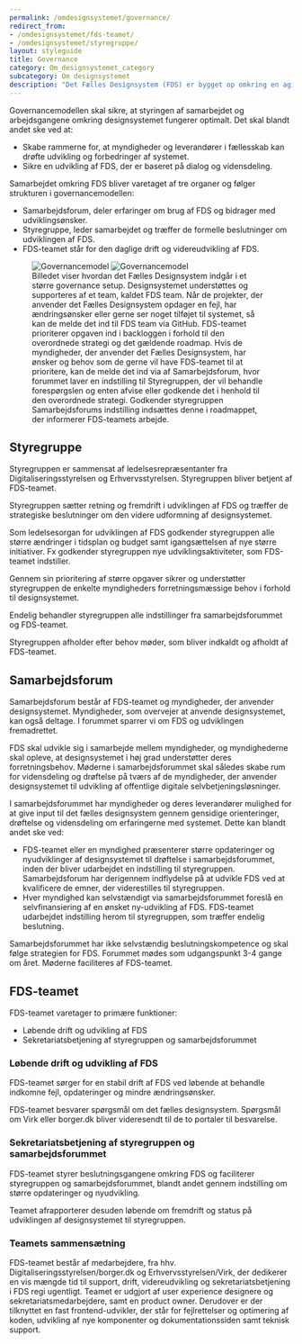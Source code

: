 ```yaml
---
permalink: /omdesignsystemet/governance/
redirect_from:
- /omdesignsystemet/fds-teamet/
- /omdesignsystemet/styregruppe/
layout: styleguide
title: Governance
category: Om_designsystemet_category
subcategory: Om designsystemet
description: "Det Fælles Designsystem (FDS) er bygget op omkring en agil governancemodel, som løbende bliver evalueret og tilpasset efter behov og ønsker fra de samarbejdende myndigheder og styregruppen for FDS."
---
```


<p>Governancemodellen skal sikre, at styringen af samarbejdet og arbejdsgangene omkring designsystemet fungerer optimalt. Det skal blandt andet ske ved at:</p>
<ul>
    <li>Skabe rammerne for, at myndigheder og leverandører i fællesskab kan drøfte udvikling og forbedringer af systemet.</li>
    <li>Sikre en udvikling af FDS, der er baseret på dialog og vidensdeling.</li>
</ul>
<p>Samarbejdet omkring FDS bliver varetaget af tre organer og følger strukturen i governancemodellen:</p>
<ul>
    <li>Samarbejdsforum, deler erfaringer om brug af FDS og bidrager med udviklingsønsker.</li>
    <li>Styregruppe, leder samarbejdet og træffer de formelle beslutninger om udviklingen af FDS.</li>
    <li>FDS-teamet står for den daglige drift og videreudvikling af FDS.</li>
</ul>
<div>
    <figure>
    <img src="/img/descriptionimages/governancemodel-md.svg" class="w-percent-100 d-none d-md-block" alt="Governancemodel">
    <img src="/img/descriptionimages/governancemodel-xs.svg" class="w-percent-100 d-block d-md-none" alt="Governancemodel">
    <figcaption class="sr-only">Billedet viser hvordan det Fælles Designsystem indgår i et større governance setup. Designsystemet understøttes og supporteres af et team, kaldet FDS team. Når de projekter, der anvender det Fælles Designsystem opdager en fejl, har ændringsønsker eller gerne ser noget tilføjet til systemet, så kan de melde det ind til FDS team via GitHub. FDS-teamet prioriterer opgaven ind i backloggen i forhold til den overordnede strategi og det gældende roadmap. Hvis de myndigheder, der anvender det Fælles Designsystem, har ønsker og behov som de gerne vil have FDS-teamet til at prioritere, kan de melde det ind via af Samarbejdsforum, hvor forummet laver en indstilling til Styregruppen, der vil behandle forespørgslen og enten afvise eller godkende det i henhold til den overordnede strategi. Godkender styregruppen Samarbejdsforums indstilling indsættes denne i roadmappet, der informerer FDS-teamets arbejde.</figcaption>
    </figure>
</div>

<h2>Styregruppe</h2>
<p class="font-lead">Styregruppen er sammensat af ledelsesrepræsentanter fra Digitaliseringsstyrelsen og Erhvervsstyrelsen. Styregruppen bliver betjent af FDS-teamet.</p>
<p>Styregruppen sætter retning og fremdrift i udviklingen af FDS og træffer de strategiske beslutninger om den videre udformning af designsystemet.</p>
<p>Som ledelsesorgan for udviklingen af FDS godkender styregruppen alle større ændringer i tidsplan og budget samt igangsættelsen af nye større initiativer. Fx godkender styregruppen nye udviklingsaktiviteter, som FDS-teamet indstiller.</p>
<p>Gennem sin prioritering af større opgaver sikrer og understøtter styregruppen de enkelte myndigheders forretningsmæssige behov i forhold til designsystemet.</p>
<p>Endelig behandler styregruppen alle indstillinger fra samarbejdsforummet og FDS-teamet.</p>
<p>Styregruppen afholder efter behov møder, som bliver indkaldt og afholdt af FDS-teamet.</p>

<h2>Samarbejdsforum</h2>
<p class="font-lead">Samarbejdsforum består af FDS-teamet og myndigheder, der anvender designsystemet. Myndigheder, som overvejer at anvende designsystemet, kan også deltage. I forummet sparrer vi om FDS og udviklingen fremadrettet.</p>
 <p>FDS skal udvikle sig i samarbejde mellem myndigheder, og myndighederne skal opleve, at designsystemet i høj grad understøtter deres forretningsbehov. Møderne i samarbejdsforummet skal således skabe rum for vidensdeling og drøftelse på tværs af de myndigheder, der anvender designsystemet til udvikling af offentlige digitale selvbetjeningsløsninger.</p>
<p>I samarbejdsforummet har myndigheder og deres leverandører mulighed for at give input til det fælles designsystem gennem gensidige orienteringer, drøftelse og vidensdeling om erfaringerne med systemet. Dette kan blandt andet ske ved:</p>
<ul>
    <li>FDS-teamet eller en myndighed præsenterer større opdateringer og nyudviklinger af designsystemet til drøftelse i samarbejdsforummet, inden der bliver udarbejdet en indstilling til styregruppen. Samarbejdsforum har derigennem indflydelse på at udvikle FDS ved at kvalificere de emner, der viderestilles til styregruppen.</li>
    <li>Hver myndighed kan selvstændigt via samarbejdsforummet foreslå en selvfinansiering af en ønsket ny-udvikling af FDS. FDS-teamet udarbejdet indstilling herom til styregruppen, som træffer endelig beslutning.</li>
</ul>
<p>Samarbejdsforummet har ikke selvstændig beslutningskompetence og skal følge strategien for FDS. Forummet mødes som udgangspunkt 3-4 gange om året. Møderne faciliteres af FDS-teamet.</p>
<h2>FDS-teamet</h2>
<p class="font-lead mb-0">FDS-teamet varetager to primære funktioner:</p>
<ul class="font-lead mt-0">
    <li>Løbende drift og udvikling af FDS</li>
    <li>Sekretariatsbetjening af styregruppen og samarbejdsforummet</li>
</ul>
<h3 class="h5">Løbende drift og udvikling af FDS</h3>
<p>FDS-teamet sørger for en stabil drift af FDS ved løbende at behandle indkomne fejl, opdateringer og mindre ændringsønsker.</p>
<p>FDS-teamet besvarer spørgsmål om det fælles designsystem. Spørgsmål om Virk eller borger.dk bliver videresendt til de to portaler til besvarelse.</p>
<h3 class="h5">Sekretariatsbetjening af styregruppen og samarbejdsforummet</h3>
<p>FDS-teamet styrer beslutningsgangene omkring FDS og faciliterer styregruppen og samarbejdsforummet, blandt andet gennem indstilling om større opdateringer og nyudvikling.</p>
<p>Teamet afrapporterer desuden løbende om fremdrift og status på udviklingen af designsystemet til styregruppen.</p>
<h3 class="h5">Teamets sammensætning</h3>
<p>FDS-teamet består af medarbejdere, fra hhv. Digitaliseringsstyrelsen/borger.dk og Erhvervsstyrelsen/Virk, der dedikerer en vis mængde tid til support, drift, videreudvikling og sekretariatsbetjening i FDS regi ugentligt. Teamet er udgjort af user experience designere og sekretariatsmedarbejdere, samt en product owner. Derudover er der tilknyttet en fast frontend-udvikler, der står for fejlrettelser og optimering af koden, udvikling af nye komponenter og dokumentationssiden samt teknisk support.</p>

